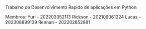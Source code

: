Trabalho de Desenvolvimento Rapido de aplicações em Python

Membros: 
Yuri - 202203352113
Rickson - 202109061224
Lucas - 202308899139
Rennan - 202202852881
